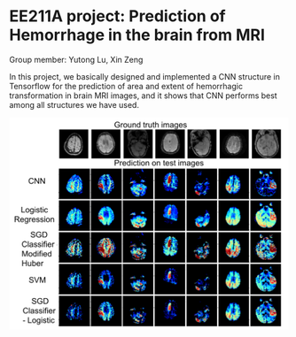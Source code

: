 # EE211A project: Prediction of Hemorrhage in the brain from MRI

Group member: Yutong Lu, Xin Zeng

In this project, we basically designed and implemented a CNN structure in Tensorflow for the prediction of area and extent of hemorrhagic
transformation in brain MRI images, and it shows that CNN performs best among all structures we have used. 

![](https://github.com/amylyt000/EE211A-Digital-Image-Processing/raw/master/images/Picture2.png)
